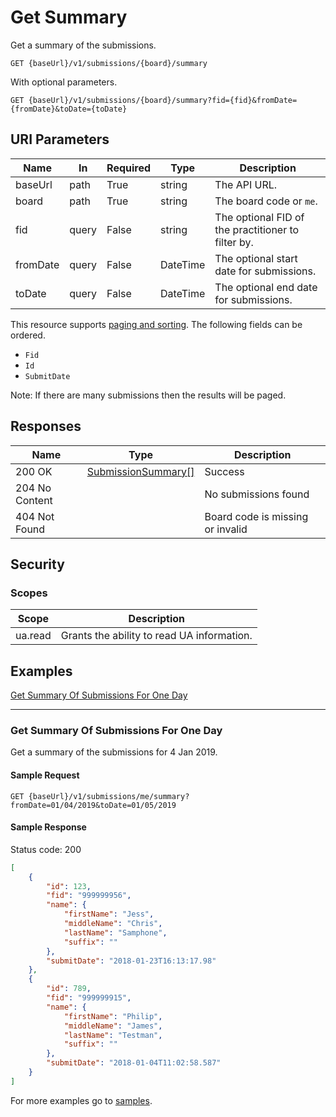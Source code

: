 # Get Summary

Get a summary of the submissions.

```http
GET {baseUrl}/v1/submissions/{board}/summary
```

With optional parameters.

```http
GET {baseUrl}/v1/submissions/{board}/summary?fid={fid}&fromDate={fromDate}&toDate={toDate}
```

## URI Parameters

| Name | In | Required | Type | Description |
| - |-|-|-|-|
| baseUrl | path | True | string | The API URL. |
| board | path | True | string | The board code or `me`. |
| fid | query | False | string | The optional FID of the practitioner to filter by. |
| fromDate | query | False | DateTime | The optional start date for submissions. |
| toDate | query | False | DateTime | The optional end date for submissions.

This resource supports [paging and sorting](https://github.com/fsmb/api-docs/blob/master/docs/paging-sorting.md). The following fields can be ordered.

- `Fid`
- `Id`
- `SubmitDate`

Note: If there are many submissions then the results will be paged.

## Responses

| Name | Type | Description |
| - |-|-|
| 200 OK | [SubmissionSummary[]](/docs/definitions/submission-summary.md) | Success |
| 204 No Content | | No submissions found | 
| 404 Not Found | | Board code is missing or invalid |

## Security

### Scopes

| Scope | Description |
| -|-|
| ua.read | Grants the ability to read UA information. |

## Examples

[Get Summary Of Submissions For One Day](#get-summary-of-submissions-for-one-day)
***

### Get Summary Of Submissions For One Day

Get a summary of the submissions for 4 Jan 2019.

#### Sample Request

```http
GET {baseUrl}/v1/submissions/me/summary?fromDate=01/04/2019&toDate=01/05/2019
```

#### Sample Response

Status code: 200

```json
[
    {
        "id": 123,
        "fid": "999999956",
        "name": {
            "firstName": "Jess",
            "middleName": "Chris",
            "lastName": "Samphone",
            "suffix": ""
        },
        "submitDate": "2018-01-23T16:13:17.98"
    },
    {
        "id": 789,
        "fid": "999999915",
        "name": {
            "firstName": "Philip",
            "middleName": "James",
            "lastName": "Testman",
            "suffix": ""
        },
        "submitDate": "2018-01-04T11:02:58.587"
    }
]
```

For more examples go to [samples](/samples/).
